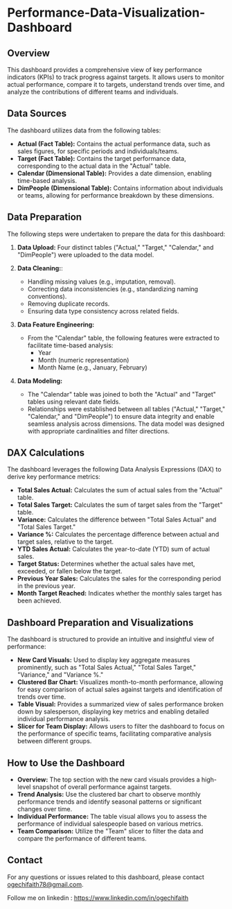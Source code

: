# Performance-Data-Visualization-Dashboard

## Overview

This dashboard provides a comprehensive view of key performance indicators (KPIs) to track progress against targets. It allows users to monitor actual performance, compare it to targets, understand trends over time, and analyze the contributions of different teams and individuals.

## Data Sources

The dashboard utilizes data from the following tables:

* **Actual (Fact Table):** Contains the actual performance data, such as sales figures, for specific periods and individuals/teams.
* **Target (Fact Table):** Contains the target performance data, corresponding to the actual data in the "Actual" table.
* **Calendar (Dimensional Table):** Provides a date dimension, enabling time-based analysis.
* **DimPeople (Dimensional Table):** Contains information about individuals or teams, allowing for performance breakdown by these dimensions.

## Data Preparation

The following steps were undertaken to prepare the data for this dashboard:

1.  **Data Upload:** Four distinct tables ("Actual," "Target," "Calendar," and "DimPeople") were uploaded to the data model.
   
2.  **Data Cleaning:**:
    * Handling missing values (e.g., imputation, removal).
    * Correcting data inconsistencies (e.g., standardizing naming conventions).
    * Removing duplicate records.
    * Ensuring data type consistency across related fields.
      
3.  **Data Feature Engineering:**
    * From the "Calendar" table, the following features were extracted to facilitate time-based analysis:
        * Year
        * Month (numeric representation)
        * Month Name (e.g., January, February)
          
4.  **Data Modeling:**
    * The "Calendar" table was joined to both the "Actual" and "Target" tables using relevant date fields.
    * Relationships were established between all tables ("Actual," "Target," "Calendar," and "DimPeople") to ensure data integrity and enable seamless analysis across dimensions. The data model was designed with appropriate cardinalities and filter directions.

## DAX Calculations

The dashboard leverages the following Data Analysis Expressions (DAX) to derive key performance metrics:

* **Total Sales Actual:** Calculates the sum of actual sales from the "Actual" table.
* **Total Sales Target:** Calculates the sum of target sales from the "Target" table.
* **Variance:** Calculates the difference between "Total Sales Actual" and "Total Sales Target."
* **Variance %:** Calculates the percentage difference between actual and target sales, relative to the target.
* **YTD Sales Actual:** Calculates the year-to-date (YTD) sum of actual sales.
* **Target Status:** Determines whether the actual sales have met, exceeded, or fallen below the target.
* **Previous Year Sales:** Calculates the sales for the corresponding period in the previous year.
* **Month Target Reached:** Indicates whether the monthly sales target has been achieved.

## Dashboard Preparation and Visualizations

The dashboard is structured to provide an intuitive and insightful view of performance:

* **New Card Visuals:** Used to display key aggregate measures prominently, such as "Total Sales Actual," "Total Sales Target," "Variance," and "Variance %."
* **Clustered Bar Chart:** Visualizes month-to-month performance, allowing for easy comparison of actual sales against targets and identification of trends over time.
* **Table Visual:** Provides a summarized view of sales performance broken down by salesperson, displaying key metrics and enabling detailed individual performance analysis.
* **Slicer for Team Display:** Allows users to filter the dashboard to focus on the performance of specific teams, facilitating comparative analysis between different groups.

## How to Use the Dashboard

* **Overview:** The top section with the new card visuals provides a high-level snapshot of overall performance against targets.
* **Trend Analysis:** Use the clustered bar chart to observe monthly performance trends and identify seasonal patterns or significant changes over time.
* **Individual Performance:** The table visual allows you to assess the performance of individual salespeople based on various metrics.
* **Team Comparison:** Utilize the "Team" slicer to filter the data and compare the performance of different teams.

## Contact

For any questions or issues related to this dashboard, please contact ogechifaith78@gmail.com.

Follow me on linkedin : https://www.linkedin.com/in/ogechifaith

